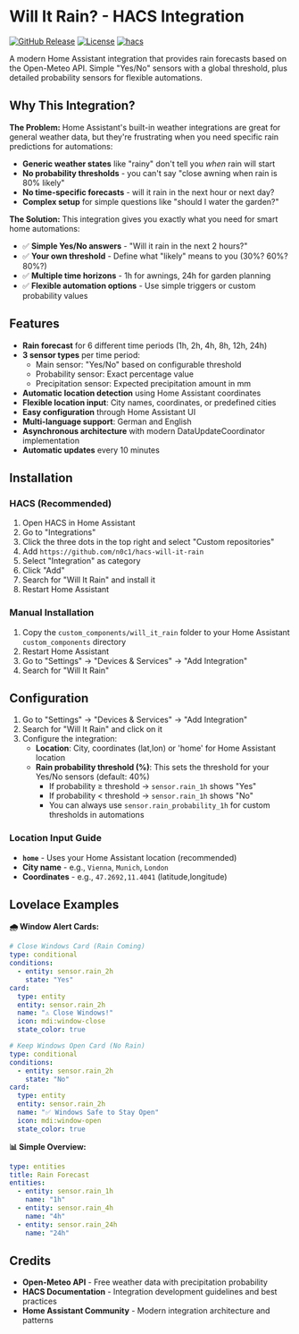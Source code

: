 # Will It Rain? - HACS Integration

[![GitHub Release](https://img.shields.io/github/release/n0c1/hacs-will-it-rain.svg?style=flat-square)](https://github.com/n0c1/hacs-will-it-rain/releases)
[![License](https://img.shields.io/github/license/n0c1/hacs-will-it-rain.svg?style=flat-square)](LICENSE)
[![hacs](https://img.shields.io/badge/HACS-Default-orange.svg?style=flat-square)](https://github.com/hacs/integration)

A modern Home Assistant integration that provides rain forecasts based on the Open-Meteo API. Simple "Yes/No" sensors with a global threshold, plus detailed probability sensors for flexible automations.

## Why This Integration?

**The Problem:** Home Assistant's built-in weather integrations are great for general weather data, but they're frustrating when you need specific rain predictions for automations:

-  **Generic weather states** like "rainy" don't tell you *when* rain will start
-  **No probability thresholds** - you can't say "close awning when rain is 80% likely"  
-  **No time-specific forecasts** - will it rain in the next hour or next day?
-  **Complex setup** for simple questions like "should I water the garden?"

**The Solution:** This integration gives you exactly what you need for smart home automations:

- ✅ **Simple Yes/No answers** - "Will it rain in the next 2 hours?" 
- ✅ **Your own threshold** - Define what "likely" means to you (30%? 60%? 80%?)
- ✅ **Multiple time horizons** - 1h for awnings, 24h for garden planning
- ✅ **Flexible automation options** - Use simple triggers or custom probability values

## Features

- **Rain forecast** for 6 different time periods (1h, 2h, 4h, 8h, 12h, 24h)
- **3 sensor types** per time period:
  - Main sensor: "Yes/No" based on configurable threshold
  - Probability sensor: Exact percentage value
  - Precipitation sensor: Expected precipitation amount in mm
- **Automatic location detection** using Home Assistant coordinates
- **Flexible location input**: City names, coordinates, or predefined cities
- **Easy configuration** through Home Assistant UI
- **Multi-language support**: German and English
- **Asynchronous architecture** with modern DataUpdateCoordinator implementation
- **Automatic updates** every 10 minutes

## Installation

### HACS (Recommended)

1. Open HACS in Home Assistant
2. Go to "Integrations"
3. Click the three dots in the top right and select "Custom repositories"
4. Add `https://github.com/n0c1/hacs-will-it-rain`
5. Select "Integration" as category
6. Click "Add"
7. Search for "Will It Rain" and install it
8. Restart Home Assistant

### Manual Installation

1. Copy the `custom_components/will_it_rain` folder to your Home Assistant `custom_components` directory
2. Restart Home Assistant
3. Go to "Settings" → "Devices & Services" → "Add Integration"
4. Search for "Will It Rain"

## Configuration

1. Go to "Settings" → "Devices & Services" → "Add Integration"
2. Search for "Will It Rain" and click on it
3. Configure the integration:
   - **Location**: City, coordinates (lat,lon) or 'home' for Home Assistant location
   - **Rain probability threshold (%)**: This sets the threshold for your Yes/No sensors (default: 40%)
     - If probability ≥ threshold → `sensor.rain_1h` shows "Yes"
     - If probability < threshold → `sensor.rain_1h` shows "No"
     - You can always use `sensor.rain_probability_1h` for custom thresholds in automations

### Location Input Guide

- **`home`** - Uses your Home Assistant location (recommended)
- **City name** - e.g., `Vienna`, `Munich`, `London`
- **Coordinates** - e.g., `47.2692,11.4041` (latitude,longitude)

## Lovelace Examples

**🌧️ Window Alert Cards:**

```yaml
# Close Windows Card (Rain Coming)
type: conditional
conditions:
  - entity: sensor.rain_2h
    state: "Yes"
card:
  type: entity
  entity: sensor.rain_2h
  name: "⚠️ Close Windows!"
  icon: mdi:window-close
  state_color: true

# Keep Windows Open Card (No Rain)  
type: conditional
conditions:
  - entity: sensor.rain_2h
    state: "No"
card:
  type: entity
  entity: sensor.rain_2h
  name: "✅ Windows Safe to Stay Open"
  icon: mdi:window-open
  state_color: true
```

**📊 Simple Overview:**
```yaml
type: entities
title: Rain Forecast
entities:
  - entity: sensor.rain_1h
    name: "1h"
  - entity: sensor.rain_4h
    name: "4h"
  - entity: sensor.rain_24h
    name: "24h"
```

## Credits

- **Open-Meteo API** - Free weather data with precipitation probability
- **HACS Documentation** - Integration development guidelines and best practices  
- **Home Assistant Community** - Modern integration architecture and patterns